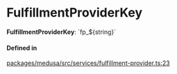 # FulfillmentProviderKey

 **FulfillmentProviderKey**: \`fp\_${string}\`

#### Defined in

[packages/medusa/src/services/fulfillment-provider.ts:23](https://github.com/medusajs/medusa/blob/3d9f5ae63/packages/medusa/src/services/fulfillment-provider.ts#L23)

